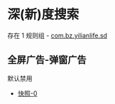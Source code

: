 # 深(新)度搜索

存在 1 规则组 - [com.bz.yilianlife.sd](/src/apps/com.bz.yilianlife.sd.ts)

## 全屏广告-弹窗广告

默认禁用

- [快照-0](https://i.gkd.li/i/13766176)
